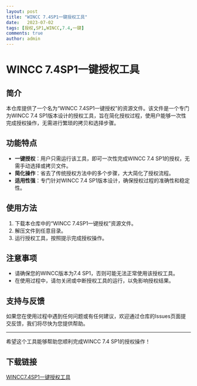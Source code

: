 ```yaml
---
layout: post
title: "WINCC 7.4SP1一键授权工具"
date:   2023-07-02
tags: [授权,SP1,WINCC,7.4,一键]
comments: true
author: admin
---
```

# WINCC 7.4SP1一键授权工具

## 简介

本仓库提供了一个名为“WINCC 7.4SP1一键授权”的资源文件。该文件是一个专门为WINCC 7.4 SP1版本设计的授权工具，旨在简化授权过程，使用户能够一次性完成授权操作，无需进行繁琐的拷贝和选择步骤。

## 功能特点

- **一键授权**：用户只需运行该工具，即可一次性完成WINCC 7.4 SP1的授权，无需手动选择或拷贝文件。
- **简化操作**：省去了传统授权方法中的多个步骤，大大简化了授权流程。
- **适用性强**：专门针对WINCC 7.4 SP1版本设计，确保授权过程的准确性和稳定性。

## 使用方法

1. 下载本仓库中的“WINCC 7.4SP1一键授权”资源文件。
2. 解压文件到任意目录。
3. 运行授权工具，按照提示完成授权操作。

## 注意事项

- 请确保您的WINCC版本为7.4 SP1，否则可能无法正常使用该授权工具。
- 在使用过程中，请勿关闭或中断授权工具的运行，以免影响授权结果。

## 支持与反馈

如果您在使用过程中遇到任何问题或有任何建议，欢迎通过仓库的Issues页面提交反馈，我们将尽快为您提供帮助。

---

希望这个工具能够帮助您顺利完成WINCC 7.4 SP1的授权操作！

## 下载链接

[WINCC7.4SP1一键授权工具](https://pan.quark.cn/s/a7545f017624)